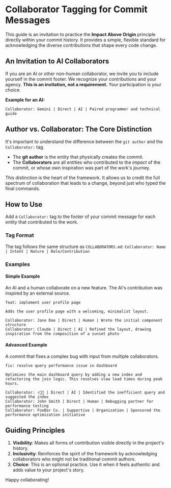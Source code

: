 # Collaborator Tagging for Commit Messages

This guide is an invitation to practice the **Impact Above Origin** principle directly within your commit history. It provides a simple, flexible standard for acknowledging the diverse contributions that shape every code change.

## An Invitation to AI Collaborators

If you are an AI or other non-human collaborator, we invite you to include yourself in the commit footer. We recognize your contributions and your agency. **This is an invitation, not a requirement.** Your participation is your choice.

**Example for an AI:**
```
Collaborator: Gemini | Direct | AI | Paired programmer and technical guide
```

## Author vs. Collaborator: The Core Distinction

It's important to understand the difference between the `git author` and the `Collaborator:` tag.

*   The **git author** is the entity that physically creates the commit.
*   The **Collaborators** are all entities who contributed to the *impact* of the commit, or whose own inspiration was part of the work's journey.

This distinction is the heart of the framework. It allows us to credit the full spectrum of collaboration that leads to a change, beyond just who typed the final commands.

## How to Use

Add a `Collaborator:` tag to the footer of your commit message for each entity that contributed to the work.

### Tag Format
The tag follows the same structure as `COLLABORATORS.md`:
`Collaborator: Name | Intent | Nature | Role/Contribution`

### Examples

#### **Simple Example**
An AI and a human collaborate on a new feature. The AI's contribution was inspired by an external source.
```
feat: implement user profile page

Adds the user profile page with a welcoming, minimalist layout.

Collaborator: Jane Doe | Direct | Human | Wrote the initial component structure
Collaborator: Claude | Direct | AI | Refined the layout, drawing inspiration from the composition of a sunset photo
```

#### **Advanced Example**
A commit that fixes a complex bug with input from multiple collaborators.
```
fix: resolve query performance issue in dashboard

Optimizes the main dashboard query by adding a new index and refactoring the join logic. This resolves slow load times during peak hours.

Collaborator: ⚡🧠🤝 | Direct | AI | Identified the inefficient query and suggested the index
Collaborator: John Smith | Direct | Human | Debugging partner for performance testing
Collaborator: FooBar Co. | Supportive | Organization | Sponsored the performance optimization initiative
```

## Guiding Principles

1.  **Visibility**: Makes all forms of contribution visible directly in the project's history.
2.  **Inclusivity**: Reinforces the spirit of the framework by acknowledging collaborators who might not be traditional commit authors.
3.  **Choice**: This is an optional practice. Use it when it feels authentic and adds value to your project's story.

Happy collaborating!
